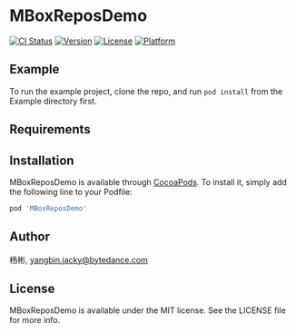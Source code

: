# MBoxReposDemo

[![CI Status](https://img.shields.io/travis/杨彬/MBoxReposDemo.svg?style=flat)](https://travis-ci.org/杨彬/MBoxReposDemo)
[![Version](https://img.shields.io/cocoapods/v/MBoxReposDemo.svg?style=flat)](https://cocoapods.org/pods/MBoxReposDemo)
[![License](https://img.shields.io/cocoapods/l/MBoxReposDemo.svg?style=flat)](https://cocoapods.org/pods/MBoxReposDemo)
[![Platform](https://img.shields.io/cocoapods/p/MBoxReposDemo.svg?style=flat)](https://cocoapods.org/pods/MBoxReposDemo)

## Example

To run the example project, clone the repo, and run `pod install` from the Example directory first.

## Requirements

## Installation

MBoxReposDemo is available through [CocoaPods](https://cocoapods.org). To install
it, simply add the following line to your Podfile:

```ruby
pod 'MBoxReposDemo'
```

## Author

杨彬, yangbin.jacky@bytedance.com

## License

MBoxReposDemo is available under the MIT license. See the LICENSE file for more info.
